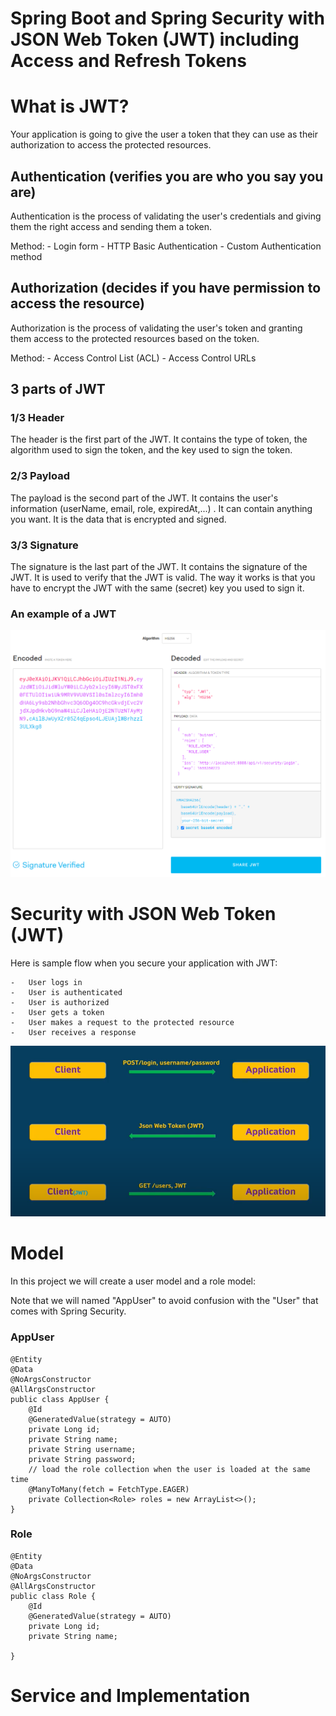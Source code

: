 # Spring Boot and Spring Security with JSON Web Token (JWT) including Access and Refresh Tokens

# What is JWT?
Your application is going to give the user a token that they can use as their authorization to access the protected resources.

## Authentication (verifies you are who you say you are)
Authentication is the process of validating the user's credentials and giving them the right access and sending them a token.

Method:
    -   Login form
    -   HTTP Basic Authentication
    -   Custom Authentication method

## Authorization (decides if you have permission to access the resource)
Authorization is the process of validating the user's token and granting them access to the protected resources based on the token.

Method:
    -   Access Control List (ACL)
    -   Access Control URLs

## 3 parts of JWT

### 1/3 Header
The header is the first part of the JWT. It contains the type of token, the algorithm used to sign the token, and the key used to sign the token.

### 2/3 Payload
The payload is the second part of the JWT. It contains the user's information (userName, email, role, expiredAt,...) . It can contain anything you want. It is the data that is encrypted and signed. 

### 3/3 Signature
The signature is the last part of the JWT. It contains the signature of the JWT. It is used to verify that the JWT is valid. The way it works is that you have to encrypt the JWT with the same (secret) key you used to sign it.

### An example of a JWT
<img src='./public/threepartsofjwt.png' alt='three parts of JWT' />

# Security with JSON Web Token (JWT)

Here is sample flow when you secure your application with JWT:

    -   User logs in
    -   User is authenticated
    -   User is authorized 
    -   User gets a token
    -   User makes a request to the protected resource
    -   User receives a response

<img src='./public/securitywithjwt.png' />

# Model
In this project we will create a user model and a role model:

Note that we will named "AppUser" to avoid confusion with the "User"  that comes with Spring Security.
### AppUser
```
@Entity
@Data
@NoArgsConstructor
@AllArgsConstructor
public class AppUser {
    @Id
    @GeneratedValue(strategy = AUTO)
    private Long id;
    private String name;
    private String username;
    private String password;
    // load the role collection when the user is loaded at the same time
    @ManyToMany(fetch = FetchType.EAGER)
    private Collection<Role> roles = new ArrayList<>();
}
```

### Role
```
@Entity
@Data
@NoArgsConstructor
@AllArgsConstructor
public class Role {
    @Id
    @GeneratedValue(strategy = AUTO)
    private Long id;
    private String name;

}
```

# Service and Implementation